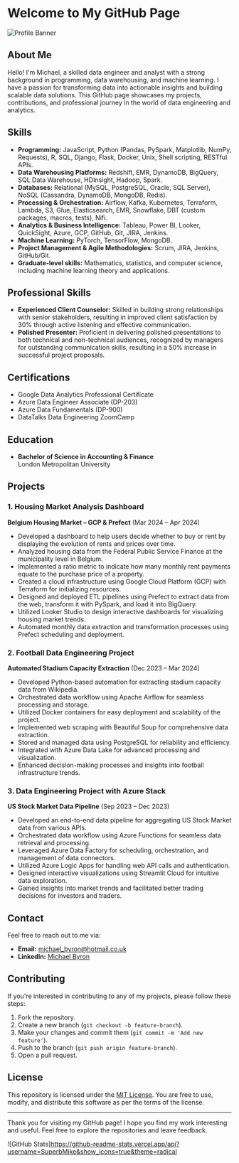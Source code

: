 
# Welcome to My GitHub Page

![Profile Banner](https://github.com/SuperbMike/SuperbMike/assets/129975493/6096874d-5d7c-4712-b907-f237c5db217d)

## About Me

Hello! I'm Michael, a skilled data engineer and analyst with a strong background in programming, data warehousing, and machine learning. I have a passion for transforming data into actionable insights and building scalable data solutions. This GitHub page showcases my projects, contributions, and professional journey in the world of data engineering and analytics.

## Skills

- **Programming:** JavaScript, Python (Pandas, PySpark, Matplotlib, NumPy, Requests), R, SQL, Django, Flask, Docker, Unix, Shell scripting, RESTful APIs.
- **Data Warehousing Platforms:** Redshift, EMR, DynamoDB, BigQuery, SQL Data Warehouse, HDInsight, Hadoop, Spark.
- **Databases:** Relational (MySQL, PostgreSQL, Oracle, SQL Server), NoSQL (Cassandra, DynamoDB, MongoDB, Redis).
- **Processing & Orchestration:** Airflow, Kafka, Kubernetes, Terraform, Lambda, S3, Glue, Elasticsearch, EMR, Snowflake, DBT (custom packages, macros, tests), Nifi.
- **Analytics & Business Intelligence:** Tableau, Power BI, Looker, QuickSight, Azure, GCP, GitHub, Git, JIRA, Jenkins.
- **Machine Learning:** PyTorch, TensorFlow, MongoDB.
- **Project Management & Agile Methodologies:** Scrum, JIRA, Jenkins, GitHub/Git.
- **Graduate-level skills:** Mathematics, statistics, and computer science, including machine learning theory and applications.

## Professional Skills

- **Experienced Client Counselor:** Skilled in building strong relationships with senior stakeholders, resulting in improved client satisfaction by 30% through active listening and effective communication.
- **Polished Presenter:** Proficient in delivering polished presentations to both technical and non-technical audiences, recognized by managers for outstanding communication skills, resulting in a 50% increase in successful project proposals.

## Certifications

- Google Data Analytics Professional Certificate
- Azure Data Engineer Associate (DP-203)
- Azure Data Fundamentals (DP-900)
- DataTalks Data Engineering ZoomCamp

## Education

- **Bachelor of Science in Accounting & Finance**  
  London Metropolitan University

## Projects

### 1. Housing Market Analysis Dashboard
**Belgium Housing Market – GCP & Prefect** (Mar 2024 – Apr 2024)
- Developed a dashboard to help users decide whether to buy or rent by displaying the evolution of rents and prices over time.
- Analyzed housing data from the Federal Public Service Finance at the municipality level in Belgium.
- Implemented a ratio metric to indicate how many monthly rent payments equate to the purchase price of a property.
- Created a cloud infrastructure using Google Cloud Platform (GCP) with Terraform for initializing resources.
- Designed and deployed ETL pipelines using Prefect to extract data from the web, transform it with PySpark, and load it into BigQuery.
- Utilized Looker Studio to design interactive dashboards for visualizing housing market trends.
- Automated monthly data extraction and transformation processes using Prefect scheduling and deployment.

### 2. Football Data Engineering Project
**Automated Stadium Capacity Extraction** (Dec 2023 – Mar 2024)
- Developed Python-based automation for extracting stadium capacity data from Wikipedia.
- Orchestrated data workflow using Apache Airflow for seamless processing and storage.
- Utilized Docker containers for easy deployment and scalability of the project.
- Implemented web scraping with Beautiful Soup for comprehensive data extraction.
- Stored and managed data using PostgreSQL for reliability and efficiency.
- Integrated with Azure Data Lake for advanced processing and visualization.
- Enhanced decision-making processes and insights into football infrastructure trends.

### 3. Data Engineering Project with Azure Stack
**US Stock Market Data Pipeline** (Sep 2023 – Dec 2023)
- Developed an end-to-end data pipeline for aggregating US Stock Market data from various APIs.
- Orchestrated data workflow using Azure Functions for seamless data retrieval and processing.
- Leveraged Azure Data Factory for scheduling, orchestration, and management of data connectors.
- Utilized Azure Logic Apps for handling web API calls and authentication.
- Designed interactive visualizations using Streamlit Cloud for intuitive data exploration.
- Gained insights into market trends and facilitated better trading decisions for investors and traders.


## Contact

Feel free to reach out to me via:

- **Email:** [michael_byron@hotmail.co.uk](mailto:michael_byron@hotmail.co.uk)
- **LinkedIn:** [Michael Byron](https://www.linkedin.com/in/michael-b-a3960273/)


## Contributing

If you're interested in contributing to any of my projects, please follow these steps:

1. Fork the repository.
2. Create a new branch (`git checkout -b feature-branch`).
3. Make your changes and commit them (`git commit -m 'Add new feature'`).
4. Push to the branch (`git push origin feature-branch`).
5. Open a pull request.

## License

This repository is licensed under the [MIT License](LICENSE.md). You are free to use, modify, and distribute this software as per the terms of the license.

---

Thank you for visiting my GitHub page! I hope you find my work interesting and useful. Feel free to explore the repositories and leave feedback.

![GitHub Stats]https://github-readme-stats.vercel.app/api?username=SuperbMike&show_icons=true&theme=radical

